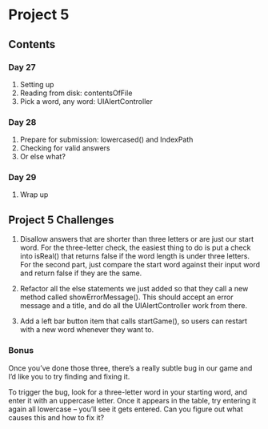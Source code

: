 
# Project 5

## Contents

### Day 27
1. Setting up
2. Reading from disk: contentsOfFile
3. Pick a word, any word: UIAlertController

### Day 28
1. Prepare for submission: lowercased() and IndexPath
2. Checking for valid answers
3. Or else what? 

### Day 29
1. Wrap up

## Project 5 Challenges
1. Disallow answers that are shorter than three letters or are just our start word. For the three-letter check, the easiest
thing to do is put a check into isReal() that returns false if the word length is under three letters. For the second part,
just compare the start word against their input word and return false if they are the same.

2. Refactor all the else statements we just added so that they call a new method called showErrorMessage(). This 
should accept an error message and a title, and do all the UIAlertController work from there.

3. Add a left bar button item that calls startGame(), so users can restart with a new word whenever they want to.

### Bonus 

Once you’ve done those three, there’s a really subtle bug in our game and I’d like you to try finding and fixing it.

To trigger the bug, look for a three-letter word in your starting word, and enter it with an uppercase letter. Once it appears in the
table, try entering it again all lowercase – you’ll see it gets entered. Can you figure out what causes this and how to fix it?
